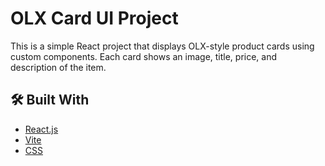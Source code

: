 # OLX Card UI Project

This is a simple React project that displays OLX-style product cards using custom components. Each card shows an image, title, price, and description of the item.

## 🛠️ Built With

- [React.js](https://reactjs.org/)
- [Vite](https://vitejs.dev/)
- [CSS](https://developer.mozilla.org/en-US/docs/Web/CSS)





